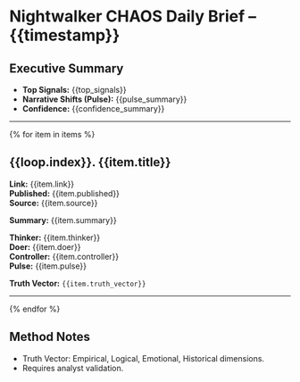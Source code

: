 # Nightwalker CHAOS Daily Brief – {{timestamp}}

## Executive Summary
- **Top Signals:** {{top_signals}}
- **Narrative Shifts (Pulse):** {{pulse_summary}}
- **Confidence:** {{confidence_summary}}

---
{% for item in items %}
## {{loop.index}}. {{item.title}}
**Link:** {{item.link}}  
**Published:** {{item.published}}  
**Source:** {{item.source}}  

**Summary:** {{item.summary}}

**Thinker:** {{item.thinker}}  
**Doer:** {{item.doer}}  
**Controller:** {{item.controller}}  
**Pulse:** {{item.pulse}}  

**Truth Vector:** `{{item.truth_vector}}`

---
{% endfor %}

## Method Notes
- Truth Vector: Empirical, Logical, Emotional, Historical dimensions.
- Requires analyst validation.
